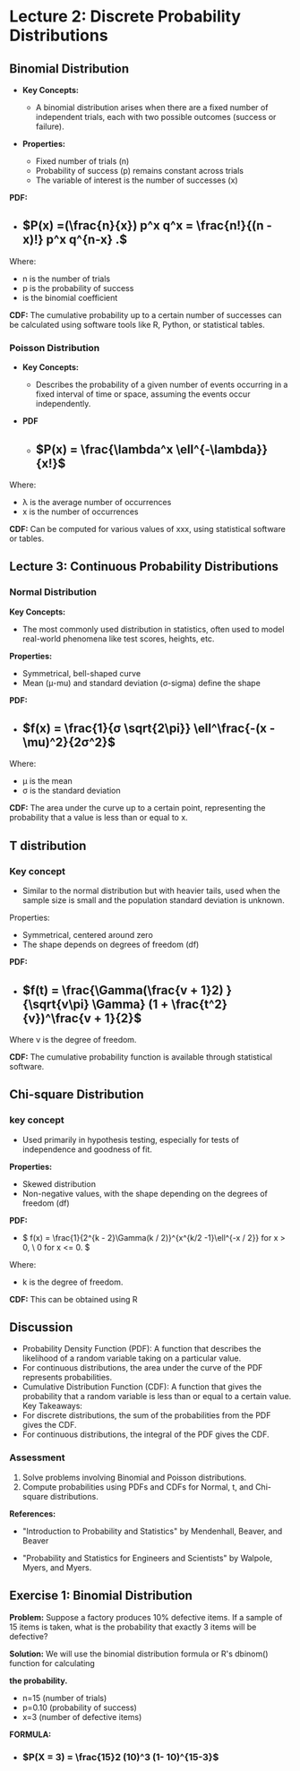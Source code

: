 # Lecture 2: Discrete Probability Distributions

## Binomial Distribution

- **Key Concepts:**
  - A binomial distribution arises when there are a fixed number of independent trials, each with two possible outcomes (success or failure).

- **Properties:**
  - Fixed number of trials (n)
  - Probability of success (p) remains constant across trials
  - The variable of interest is the number of successes (x)

**PDF:**

- ## $P(x) =(\frac{n}{x}) p^x q^x = \frac{n!}{(n - x)!} p^x q^{n-x} .$

Where:

- n is the number of trials
- p is the probability of success
- is the binomial coefficient

**CDF:** The cumulative probability up to a certain number of successes can be calculated using software tools like R, Python, or statistical tables.

### Poisson Distribution

- **Key Concepts:**

  - Describes the probability of a given number of events occurring in a fixed interval of time or space, assuming the events occur independently.

- **PDF**

  - ## $P(x) = \frac{\lambda^x \ell^{-\lambda}} {x!}$

Where:

- λ is the average number of occurrences
- x is the number of occurrences

**CDF:** Can be computed for various values of xxx, using statistical software or tables.

## Lecture 3: Continuous Probability Distributions

### Normal Distribution

**Key Concepts:**

- The most commonly used distribution in statistics, often used to model real-world
phenomena like test scores, heights, etc.

**Properties:**

- Symmetrical, bell-shaped curve
- Mean (μ-mu) and standard deviation (σ-sigma) define the shape

**PDF:**

- ## $f(x) = \frac{1}{σ \sqrt{2\pi}} \ell^\frac{-(x - \mu)^2}{2σ^2}$

Where:

- μ is the mean
- σ is the standard deviation

**CDF:** The area under the curve up to a certain point, representing the probability that a value is
less than or equal to x.

## T distribution

### Key concept

- Similar to the normal distribution but with heavier tails, used when the sample size is
small and the population standard deviation is unknown.

Properties:

- Symmetrical, centered around zero
- The shape depends on degrees of freedom (df)

**PDF:**

- ## $f(t) = \frac{\Gamma(\frac{v + 1}2) }{\sqrt{v\pi}  \Gamma} (1 + \frac{t^2}{v})^\frac{v + 1}{2}$

Where ν is the degree of freedom.

**CDF:** The cumulative probability function is available through statistical software.

## Chi-square Distribution

### key concept

- Used primarily in hypothesis testing, especially for tests of independence and goodness
of fit.

**Properties:**

- Skewed distribution
- Non-negative values, with the shape depending on the degrees of freedom (df)

**PDF:**

- $
f(x) = \frac{1}{2^{k - 2}\Gamma(k / 2)}^{x^{k/2 -1}\ell^{-x / 2}} for x > 0, \\
0 for x <= 0.
$

Where:

- k is the degree of freedom.

**CDF:** This can be obtained using R

## Discussion

- Probability Density Function (PDF): A function that describes the likelihood of a random variable taking on a particular value.
- For continuous distributions, the area under
the curve of the PDF represents probabilities.
- Cumulative Distribution Function (CDF): A function that gives the probability that a
random variable is less than or equal to a certain value.
Key Takeaways:
- For discrete distributions, the sum of the probabilities from the PDF gives the CDF.
- For continuous distributions, the integral of the PDF gives the CDF.

### Assessment

1. Solve problems involving Binomial and Poisson distributions.
2. Compute probabilities using PDFs and CDFs for Normal, t, and Chi-square distributions.

**References:**

- "Introduction to Probability and Statistics" by Mendenhall, Beaver, and Beaver

- "Probability and Statistics for Engineers and Scientists" by Walpole, Myers, and Myers.

## Exercise 1: Binomial Distribution

**Problem:** Suppose a factory produces 10% defective items. If a sample of 15 items is taken,
what is the probability that exactly 3 items will be defective?

**Solution:** We will use the binomial distribution formula or R's dbinom() function for calculating

**the probability.**

- n=15 (number of trials)
- p=0.10 (probability of success)
- x=3 (number of defective items)

**FORMULA:**

- ### $P(X = 3) = \frac{15}2 (10)^3 (1- 10)^{15-3}$
